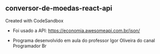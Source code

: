 ## conversor-de-moedas-react-api

Created with CodeSandbox

- Foi usado a API:
https://economia.awesomeapi.com.br/json/

- Programa desenvolvido em aula do professor Igor Oliveira do canal Programador Br
